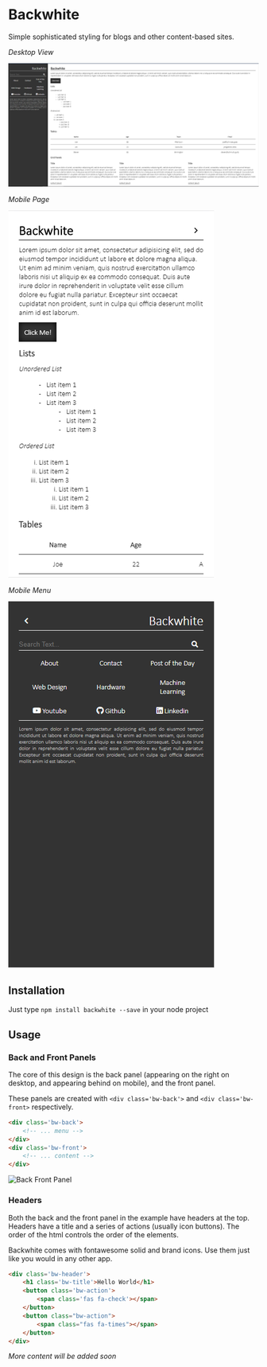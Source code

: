 # Backwhite

Simple sophisticated styling for blogs and other content-based sites.

_Desktop View_

![Desktop View](./desktop.png)

_Mobile Page_

![Mobile Page View](./mobile-page.png)

_Mobile Menu_

![Mobile Menu View](./mobile-menu.png)

## Installation

Just type `npm install backwhite --save` in your node project

## Usage

### Back and Front Panels

The core of this design is the back panel (appearing on the right on desktop, and appearing behind on mobile), and the front panel.

These panels are created with `<div class='bw-back'>` and `<div class='bw-front>` respectively.

```html
<div class='bw-back'>
    <!-- ... menu -->
</div>
<div class='bw-front'>
    <!-- ... content -->
</div>
```

![Back Front Panel](./back-front-panel.png)

### Headers

Both the back and the front panel in the example have headers at the top. Headers have a title and a series of actions (usually icon buttons). The order of the html controls the order of the elements.

Backwhite comes with fontawesome solid and brand icons. Use them just like you would in any other app.

```html
<div class='bw-header'>
    <h1 class='bw-title'>Hello World</h1>
    <button class='bw-action'>
        <span class='fas fa-check'></span>
    </button>
    <button class="bw-action">
        <span class="fas fa-times"></span>
    </button>
</div>
```

_More content will be added soon_